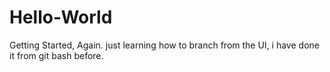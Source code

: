 # Hello-World
Getting Started, Again.
just learning how to branch from the UI, i have done it from git bash before.
